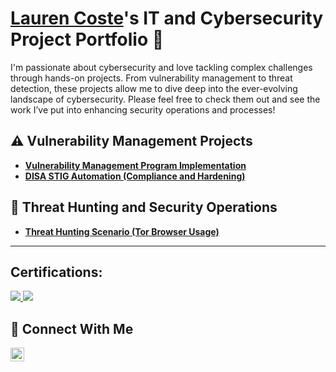 # <a href="https://www.linkedin.com/in/lauren-coste/">Lauren Coste</a>'s IT and Cybersecurity Project Portfolio 🔐

I'm passionate about cybersecurity and love tackling complex challenges through hands-on projects. From vulnerability management to threat detection, these projects allow me to dive deep into the ever-evolving landscape of cybersecurity. Please feel free to check them out and see the work I’ve put into enhancing security operations and processes!


## ⚠️ Vulnerability Management Projects

- **[Vulnerability Management Program Implementation](https://github.com/lgc3/Vulnerability-Management-Program)**
- **[DISA STIG Automation (Compliance and Hardening)](https://github.com/lgc3/lgc3/tree/main/STIGS)**

<!--
- **[Programmatic Vulnerability Remediations (PowerShell and BASH)](https://github.com/joshcybertest/programmatic-vulnerability-remediations)**
-->

## 🚨 Threat Hunting and Security Operations

- **[Threat Hunting Scenario (Tor Browser Usage)](https://github.com/lgc3/threat-hunting-scenario-tor)**
<hr/>

## Certifications:
<div>
  <a href="https://www.credly.com/badges/927c7b62-c425-4644-aa02-3dfc1f96177d">
    <img src="https://img.shields.io/badge/CompTIA_Security+-FF0000?style=for-the-badge" />
  </a>
  <a href="https://www.credly.com/badges/b235e4bc-c4c4-45d0-83a0-aab2e15b520c">
    <img src="https://img.shields.io/badge/CompTIA_Network+-007ACC?style=for-the-badge" />
  </a>
</div>

## 🤳 Connect With Me


[<img align="left" alt="Lauren's Linkedin | LinkedIn" width="22px" src="https://cdn.jsdelivr.net/npm/simple-icons@v3/icons/linkedin.svg" />][linkedin]

[linkedin]: https://linkedin.com/in/lauren-coste
